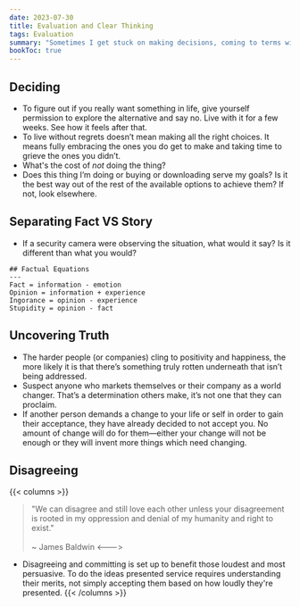 ```yaml
---
date: 2023-07-30
title: Evaluation and Clear Thinking
tags: Evaluation
summary: "Sometimes I get stuck on making decisions, coming to terms with an idea or choice, or just plain seeing through the muck."
bookToc: true
---
```


## Deciding
- To figure out if you really want something in life, give yourself permission to explore the alternative and say no. Live with it for a few weeks. See how it feels after that. 
- To live without regrets doesn’t mean making all the right choices. It means fully embracing the ones you do get to make and taking time to grieve the ones you didn’t. 
- What's the cost of _not_ doing the thing?
- Does this thing I’m doing or buying or downloading serve my goals? Is it the best way out of the rest of the available options to achieve them? If not, look elsewhere. 

## Separating Fact VS Story

- If a security camera were observing the situation, what would it say? Is it different than what you would?
```
## Factual Equations
---
Fact = information - emotion
Opinion = information + experience
Ingorance = opinion - experience
Stupidity = opinion - fact
```
## Uncovering Truth
- The harder people (or companies) cling to positivity and happiness, the more likely it is that there’s something truly rotten underneath that isn’t being addressed.
- Suspect anyone who markets themselves or their company as a world changer. That’s a determination others make, it’s not one that they can proclaim. 
- If another person demands a change to your life or self in order to gain their acceptance, they have already decided to not accept you. No amount of change will do for them—either your change will not be enough or they will invent more things which need changing. 

## Disagreeing
{{< columns >}}
> "We can disagree and still love each other unless your disagreement is rooted in my oppression and denial of my humanity and right to exist." \
> \
> ~ James Baldwin
<--->
- Disagreeing and committing is set up to benefit those loudest and most persuasive. To do the ideas presented service requires understanding their merits, not simply accepting them based on how loudly they're presented.
{{< /columns >}}

